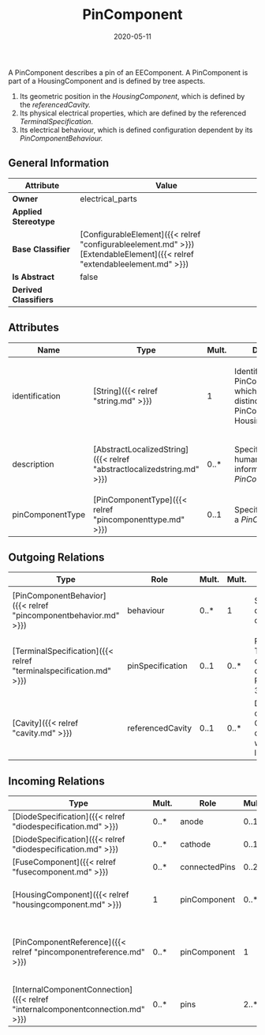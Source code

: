 ﻿---
title: PinComponent
toc: false
type: specs
date: "2020-05-11"
draft: false
specification: VEC
version: 1.2.0
documentType: "Recommendation"
elementType: Class
classes:
  - PinComponent
menu_name: vec-1.2.0
---
<p> A PinComponent describes a pin of an EEComponent. A PinComponent is part of a HousingComponent and is defined by tree aspects.      </p>      <ol>       <li> Its geometric position in the <i>HousingComponent</i>, which is defined by the <i>referencedCavity.</i>       </li>       <li> Its physical electrical properties, which are defined by the referenced <i>TerminalSpecification.</i>       </li>       <li> Its electrical behaviour, which is defined configuration dependent by its <i>PinComponentBehaviour.</i>       </li>     </ol>

## General Information

| Attribute               | Value |
|-------------------------|-------|
| **Owner**               | electrical_parts |
| **Applied Stereotype**  |   |
| **Base Classifier**     | [ConfigurableElement]({{< relref "configurableelement.md" >}})<br/> [ExtendableElement]({{< relref "extendableelement.md" >}})<br/>  |
| **Is Abstract**         | false |
| **Derived Classifiers** |   |

## Attributes
|  Name  |  Type  |  Mult.  |  Description  |  Owning Classifier  |
|--------|--------|---------|---------------|--------------|
|identification | [String]({{< relref "string.md" >}}) | 1 | <p>Identification of the PinComponent, which must be distinct for all PinComponent of a HousingComponents.  </p> | [PinComponent]({{< relref "pincomponent.md" >}}) |
|description | [AbstractLocalizedString]({{< relref "abstractlocalizedstring.md" >}}) | 0..* | <p> Specifies additional, human readable information about the <i>PinComponent</i>.      </p> | [PinComponent]({{< relref "pincomponent.md" >}}) |
|pinComponentType | [PinComponentType]({{< relref "pincomponenttype.md" >}}) | 0..1 | <p> Specifies the type of a <i>PinComponent</i>.      </p> | [PinComponent]({{< relref "pincomponent.md" >}}) |

## Outgoing Relations
|    Type  |   Role   |   Mult.   |   Mult.   |   Description   |
|----------|----------|-----------|-----------|-----------------|
| [PinComponentBehavior]({{< relref "pincomponentbehavior.md" >}}) | behaviour | 0..* | 1 | <p> Specifies the configuration dependent electrical behavior of the<i> PinComponent.</i>      </p> |
| [TerminalSpecification]({{< relref "terminalspecification.md" >}}) | pinSpecification | 0..1 | 0..* | References the TerminalSpecification describing the electrical connectivity aspect of the PinComponent.  (see KBLFRM-300) |
| [Cavity]({{< relref "cavity.md" >}}) | referencedCavity | 0..1 | 0..* | Defines the cavity in the corresponding ConnectorHousingSpecification of the HousingComponent where the PinComponent is located.  (see KBLFRM-300) |
##  Incoming Relations
|    Type  |   Mult.  |   Role    |   Mult.   |   Description  |
|----------|----------|-----------|-----------|----------------|
| [DiodeSpecification]({{< relref "diodespecification.md" >}}) | 0..* | anode | 0..1 |  |
| [DiodeSpecification]({{< relref "diodespecification.md" >}}) | 0..* | cathode | 0..1 |  |
| [FuseComponent]({{< relref "fusecomponent.md" >}}) | 0..* | connectedPins | 0..2 |  |
| [HousingComponent]({{< relref "housingcomponent.md" >}}) | 1 | pinComponent | 0..* | Specifies the PinComponents of HousingComponent.   (see KBLFRM-300) |
| [PinComponentReference]({{< relref "pincomponentreference.md" >}}) | 0..* | pinComponent | 1 | Points to the PinComponent referenced by the PinComponent reference.  (KBLFRM-401) |
| [InternalComponentConnection]({{< relref "internalcomponentconnection.md" >}}) | 0..* | pins | 2..* |  |
